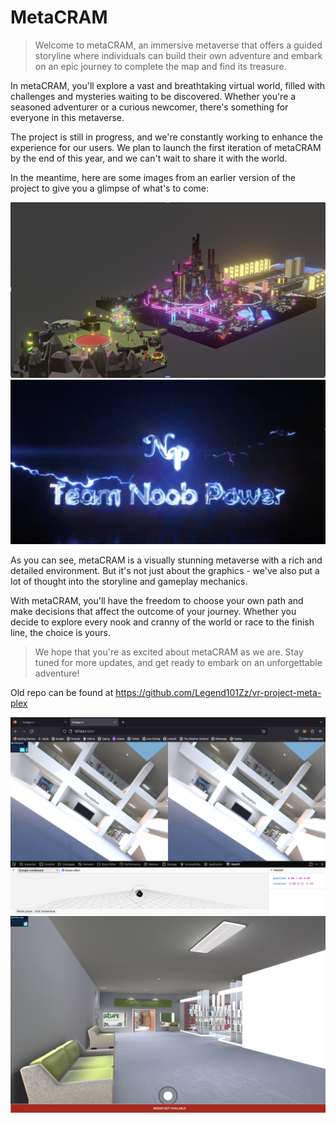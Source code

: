# MetaCRAM

> Welcome to metaCRAM, an immersive metaverse that offers a guided storyline where individuals can build their own adventure and embark on an epic journey to complete the map and find its treasure.

In metaCRAM, you'll explore a vast and breathtaking virtual world, filled with challenges and mysteries waiting to be discovered. Whether you're a seasoned adventurer or a curious newcomer, there's something for everyone in this metaverse.

The project is still in progress, and we're constantly working to enhance the experience for our users. We plan to launch the first iteration of metaCRAM by the end of this year, and we can't wait to share it with the world.

In the meantime, here are some images from an earlier version of the project to give you a glimpse of what's to come:

![city](./ireadme-resource/meta.png)
[![Watch the video](./ireadme-resource/Screenshot%202023-03-31%20at%2012.12.54.png)](https://drive.google.com/file/d/17cBsMzgzeOnKsxabA_gPRGICL2RS4r0k/view?usp=share_link)

As you can see, metaCRAM is a visually stunning metaverse with a rich and detailed environment. But it's not just about the graphics - we've also put a lot of thought into the storyline and gameplay mechanics.

With metaCRAM, you'll have the freedom to choose your own path and make decisions that affect the outcome of your journey. Whether you decide to explore every nook and cranny of the world or race to the finish line, the choice is yours.

> We hope that you're as excited about metaCRAM as we are. Stay tuned for more updates, and get ready to embark on an unforgettable adventure!

Old repo can be found at https://github.com/Legend101Zz/vr-project-meta-plex

![city](./ireadme-resource/Screenshot%202023-03-31%20at%2010.56.28.png)
![city](./ireadme-resource/Screenshot%202023-03-31%20at%2010.56.19.png)
